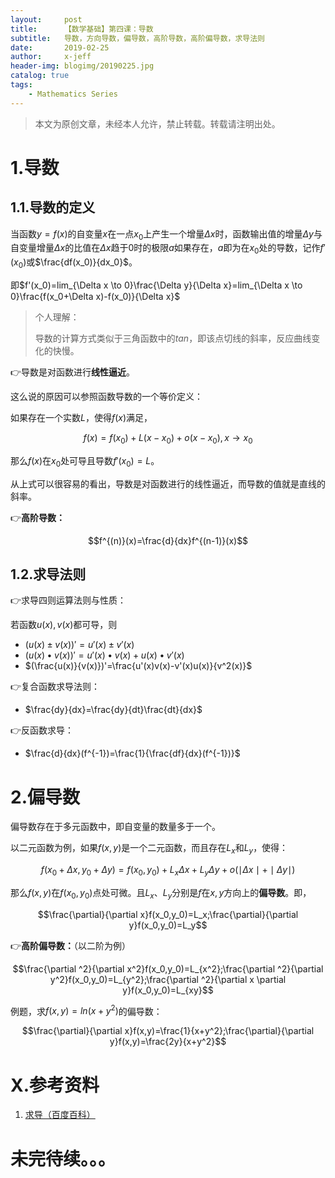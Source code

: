 ```yaml
---
layout:     post
title:      【数学基础】第四课：导数
subtitle:   导数，方向导数，偏导数，高阶导数，高阶偏导数，求导法则
date:       2019-02-25
author:     x-jeff
header-img: blogimg/20190225.jpg
catalog: true
tags:
    - Mathematics Series
---  
```

>本文为原创文章，未经本人允许，禁止转载。转载请注明出处。

# 1.导数

## 1.1.导数的定义

当函数$y=f(x)$的自变量$x$在一点$x_0$上产生一个增量$\Delta x$时，函数输出值的增量$\Delta y$与自变量增量$\Delta x$的比值在$\Delta x$趋于$0$时的极限$a$如果存在，$a$即为在$x_0$处的导数，记作$f'(x_0)$或$\frac{df(x_0)}{dx_0}$。

即$f'(x_0)=lim_{\Delta x \to 0}\frac{\Delta y}{\Delta x}=lim_{\Delta x \to 0}\frac{f(x_0+\Delta x)-f(x_0)}{\Delta x}$

>个人理解：
>
>导数的计算方式类似于三角函数中的$tan$，即该点切线的斜率，反应曲线变化的快慢。

👉导数是对函数进行**线性逼近**。

这么说的原因可以参照函数导数的一个等价定义：

如果存在一个实数$L$，使得$f(x)$满足，

$$f(x)=f(x_0)+L(x-x_0)+o(x-x_0),x\to x_0$$

那么$f(x)$在$x_0$处可导且导数$f'(x_0)=L$。

从上式可以很容易的看出，导数是对函数进行的线性逼近，而导数的值就是直线的斜率。

👉**高阶导数：**

$$f^{(n)}(x)=\frac{d}{dx}f^{(n-1)}(x)$$

## 1.2.求导法则

👉求导四则运算法则与性质：

若函数$u(x),v(x)$都可导，则

* $(u(x)\pm v(x))'=u'(x)\pm v'(x)$
* $(u(x)\bullet v(x))'=u'(x)\bullet v(x)+u(x)\bullet v'(x)$
* $(\frac{u(x)}{v(x)})'=\frac{u'(x)v(x)-v'(x)u(x)}{v^2(x)}$

👉复合函数求导法则：

* $\frac{dy}{dx}=\frac{dy}{dt}\frac{dt}{dx}$

👉反函数求导：

* $\frac{d}{dx}(f^{-1})=\frac{1}{\frac{df}{dx}(f^{-1})}$

# 2.偏导数

偏导数存在于多元函数中，即自变量的数量多于一个。

以二元函数为例，如果$f(x,y)$是一个二元函数，而且存在$L_x$和$L_y$，使得：

$$f(x_0+\Delta x,y_0+\Delta y)=f(x_0,y_0)+L_x\Delta x+L_y\Delta y+o(\mid \Delta x \mid+\mid \Delta y \mid)$$

那么$f(x,y)$在$f(x_0,y_0)$点处可微。且$L_x$、$L_y$分别是$f$在$x,y$方向上的**偏导数**。即，

$$\frac{\partial}{\partial x}f(x_0,y_0)=L_x;\frac{\partial}{\partial y}f(x_0,y_0)=L_y$$

👉**高阶偏导数：**（以二阶为例）

$$\frac{\partial ^2}{\partial x^2}f(x_0,y_0)=L_{x^2};\frac{\partial ^2}{\partial y^2}f(x_0,y_0)=L_{y^2};\frac{\partial ^2}{\partial x \partial y}f(x_0,y_0)=L_{xy}$$

例题，求$f(x,y)=ln(x+y^2)$的偏导数：

$$\frac{\partial}{\partial x}f(x,y)=\frac{1}{x+y^2};\frac{\partial}{\partial y}f(x,y)=\frac{2y}{x+y^2}$$

# X.参考资料

1. [求导（百度百科）](https://baike.baidu.com/item/求导/1063861?fr=aladdin)

# 未完待续。。。
